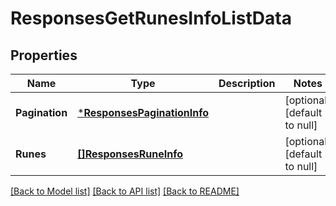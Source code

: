 # ResponsesGetRunesInfoListData

## Properties
Name | Type | Description | Notes
------------ | ------------- | ------------- | -------------
**Pagination** | [***ResponsesPaginationInfo**](responses.PaginationInfo.md) |  | [optional] [default to null]
**Runes** | [**[]ResponsesRuneInfo**](responses.RuneInfo.md) |  | [optional] [default to null]

[[Back to Model list]](../README.md#documentation-for-models) [[Back to API list]](../README.md#documentation-for-api-endpoints) [[Back to README]](../README.md)


